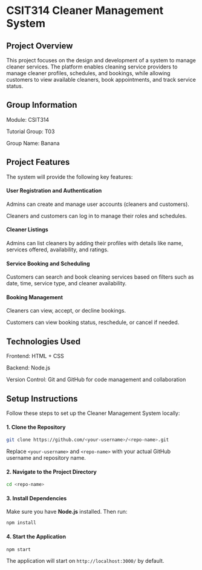 # CSIT314 Cleaner Management System

## Project Overview
This project focuses on the design and development of a system to manage cleaner services. The platform enables cleaning service providers to manage cleaner profiles, schedules, and bookings, while allowing customers to view available cleaners, book appointments, and track service status.

## Group Information
Module: CSIT314

Tutorial Group: T03

Group Name: Banana


## Project Features
The system will provide the following key features:

#### User Registration and Authentication

Admins can create and manage user accounts (cleaners and customers).

Cleaners and customers can log in to manage their roles and schedules.

#### Cleaner Listings

Admins can list cleaners by adding their profiles with details like name, services offered, availability, and ratings.

#### Service Booking and Scheduling

Customers can search and book cleaning services based on filters such as date, time, service type, and cleaner availability.

#### Booking Management

Cleaners can view, accept, or decline bookings.

Customers can view booking status, reschedule, or cancel if needed.


## Technologies Used
Frontend: HTML + CSS

Backend: Node.js

Version Control: Git and GitHub for code management and collaboration

## Setup Instructions

Follow these steps to set up the Cleaner Management System locally:

#### 1. Clone the Repository

```bash
git clone https://github.com/<your-username>/<repo-name>.git
````

Replace `<your-username>` and `<repo-name>` with your actual GitHub username and repository name.

#### 2. Navigate to the Project Directory

```bash
cd <repo-name>
```

#### 3. Install Dependencies

Make sure you have **Node.js** installed. Then run:

```bash
npm install
```

#### 4. Start the Application

```bash
npm start
```

The application will start on `http://localhost:3000/` by default.

